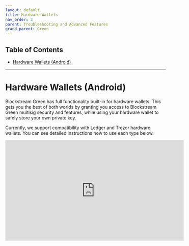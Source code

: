```yaml
---
layout: default
title: Hardware Wallets
nav_order: 3
parent: Troubleshooting and Advanced Features
grand_parent: Green
--- 
```


## Table of Contents

- [Hardware Wallets (Android)](#hardware-wallets-android)

___

# Hardware Wallets (Android)

Blockstream Green has full functionality built-in for hardware wallets. This gets you the best of both worlds by granting you access to Blockstream Green multisig security and features, while using your hardware wallet to safely store your own private key.

Currently, we support compatibility with Ledger and Trezor hardware wallets. You can see detailed instructions how to use each type below.


<iframe width="560" height="315" src="https://www.youtube.com/embed/nkQ_LXEuSVg" frameborder="0" allow="accelerometer; autoplay; encrypted-media; gyroscope; picture-in-picture" allowfullscreen></iframe>